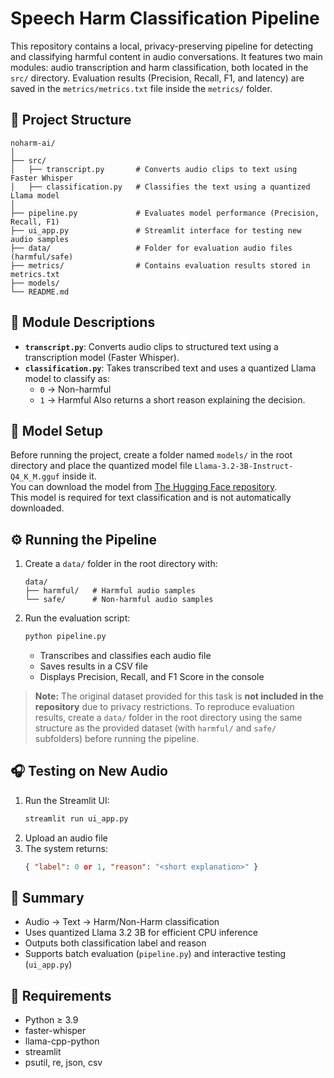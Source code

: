 # Speech Harm Classification Pipeline

This repository contains a local, privacy-preserving pipeline for detecting and classifying harmful content in audio conversations. It features two main modules: audio transcription and harm classification, both located in the `src/` directory. Evaluation results (Precision, Recall, F1, and latency) are saved in the `metrics/metrics.txt` file inside the `metrics/` folder. 

## 📂 Project Structure
```
noharm-ai/
│
├── src/
│   ├── transcript.py       # Converts audio clips to text using Faster Whisper
│   ├── classification.py   # Classifies the text using a quantized Llama model
│
├── pipeline.py             # Evaluates model performance (Precision, Recall, F1)
├── ui_app.py               # Streamlit interface for testing new audio samples
├── data/                   # Folder for evaluation audio files (harmful/safe)
├── metrics/                # Contains evaluation results stored in metrics.txt
├── models/
└── README.md
```

## 🧩 Module Descriptions
- **`transcript.py`**: Converts audio clips to structured text using a transcription model (Faster Whisper).
- **`classification.py`**: Takes transcribed text and uses a quantized Llama model to classify as:
  - `0` → Non-harmful
  - `1` → Harmful
  Also returns a short reason explaining the decision.

## 🧠 Model Setup
Before running the project, create a folder named `models/` in the root directory and place the quantized model file `Llama-3.2-3B-Instruct-Q4_K_M.gguf` inside it.  
You can download the model from [The Hugging Face repository](https://huggingface.co/bartowski/Llama-3.2-3B-Instruct-GGUF/blob/main/Llama-3.2-3B-Instruct-Q4_K_M.gguf).  
This model is required for text classification and is not automatically downloaded.

## ⚙️ Running the Pipeline
1. Create a `data/` folder in the root directory with:
   ```
   data/
   ├── harmful/   # Harmful audio samples
   └── safe/      # Non-harmful audio samples
   ```
2. Run the evaluation script:

   ```bash
   python pipeline.py
   ```
   - Transcribes and classifies each audio file
   - Saves results in a CSV file
   - Displays Precision, Recall, and F1 Score in the console

> **Note:** The original dataset provided for this task is **not included in the repository** due to privacy restrictions. To reproduce evaluation results, create a `data/` folder in the root directory using the same structure as the provided dataset (with `harmful/` and `safe/` subfolders) before running the pipeline.

## 🎧 Testing on New Audio
1. Run the Streamlit UI:
   ```bash
   streamlit run ui_app.py
   ```
2. Upload an audio file
3. The system returns:
   ```json
   { "label": 0 or 1, "reason": "<short explanation>" }
   ```

## 🧠 Summary
- Audio → Text → Harm/Non-Harm classification
- Uses quantized Llama 3.2 3B for efficient CPU inference
- Outputs both classification label and reason
- Supports batch evaluation (`pipeline.py`) and interactive testing (`ui_app.py`)

## 🧰 Requirements
- Python ≥ 3.9  
- faster-whisper  
- llama-cpp-python  
- streamlit  
- psutil, re, json, csv
